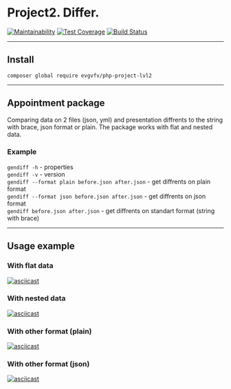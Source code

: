 # Project2. Differ.
[![Maintainability](https://api.codeclimate.com/v1/badges/f40fed1f97b14de37c08/maintainability)](https://codeclimate.com/github/zhekavafiev/php-project-lvl2/maintainability)
[![Test Coverage](https://api.codeclimate.com/v1/badges/f40fed1f97b14de37c08/test_coverage)](https://codeclimate.com/github/zhekavafiev/php-project-lvl2/test_coverage)
[![Build Status](https://travis-ci.org/zhekavafiev/php-project-lvl2.svg?branch=master)](https://travis-ci.org/zhekavafiev/php-project-lvl2)
***
## Install

`composer global require evgvfv/php-project-lvl2`
***
## Appointment package

Comparing data on 2 files (json, yml) and presentation diffrents to the string with brace, json format or plain. The package works with flat and nested data.

### Example

`gendiff -h` - properties  
`gendiff -v` - version  
`gendiff --format plain before.json after.json` - get diffrents on plain format  
`gendiff --format json before.json after.json` - get diffrents on json format  
`gendiff before.json after.json` - get diffrents on standart format (string with brace)  
***
## Usage example

### With flat data

[![asciicast](https://asciinema.org/a/319701.png)](https://asciinema.org/a/319701)

### With nested data

[![asciicast](https://asciinema.org/a/319711.png)](https://asciinema.org/a/319711)

### With other format (plain)

[![asciicast](https://asciinema.org/a/319715.png)](https://asciinema.org/a/319715)

### With other format (json)

[![asciicast](https://asciinema.org/a/319716.png)](https://asciinema.org/a/319716)
    
